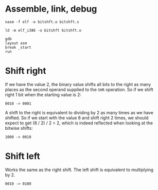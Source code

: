 # Assemble, link, debug

```
nasm -f elf -o bitshft.o bitshft.s

ld -m elf_i386 -o bitshft bitshft.o

gdb
layout asm
break _start
run
```

# Shift right

If we have the value 2, the binary value shifts all bits to the right as many places as the second operand supplied to the `SHR` operation. So if we shift right 1 bit when the starting value is 2:

```
0010 -> 0001
```

A shift to the right is equivalent to dividing by 2 as many times as we have shifted. So if we start with the value 8 and shift right 2 times, we should expect to get (8 / 2) / 2 = 2, which is indeed reflected when looking at the bitwise shifts:

```
1000 -> 0010
```

# Shift left

Works the same as the right shift. The left shift is equivalent to multiplying by 2.

```
0010 -> 0100
```
